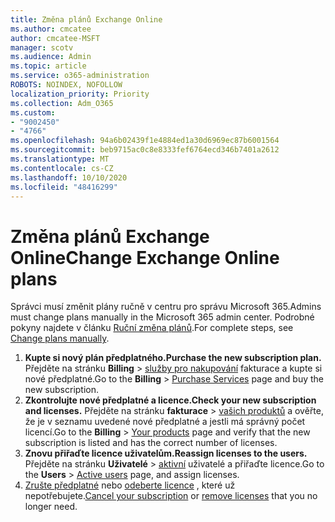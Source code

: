 ```yaml
---
title: Změna plánů Exchange Online
ms.author: cmcatee
author: cmcatee-MSFT
manager: scotv
ms.audience: Admin
ms.topic: article
ms.service: o365-administration
ROBOTS: NOINDEX, NOFOLLOW
localization_priority: Priority
ms.collection: Adm_O365
ms.custom:
- "9002450"
- "4766"
ms.openlocfilehash: 94a6b02439f1e4884ed1a30d6969ec87b6001564
ms.sourcegitcommit: beb9715ac0c8e8333fef6764ecd346b7401a2612
ms.translationtype: MT
ms.contentlocale: cs-CZ
ms.lasthandoff: 10/10/2020
ms.locfileid: "48416299"
---
```

# <a name="change-exchange-online-plans"></a><span data-ttu-id="bf02d-102">Změna plánů Exchange Online</span><span class="sxs-lookup"><span data-stu-id="bf02d-102">Change Exchange Online plans</span></span>

<span data-ttu-id="bf02d-103">Správci musí změnit plány ručně v centru pro správu Microsoft 365.</span><span class="sxs-lookup"><span data-stu-id="bf02d-103">Admins must change plans manually in the Microsoft 365 admin center.</span></span> <span data-ttu-id="bf02d-104">Podrobné pokyny najdete v článku [Ruční změna plánů](https://docs.microsoft.com/microsoft-365/commerce/subscriptions/change-plans-manually).</span><span class="sxs-lookup"><span data-stu-id="bf02d-104">For complete steps, see [Change plans manually](https://docs.microsoft.com/microsoft-365/commerce/subscriptions/change-plans-manually).</span></span>

1. <span data-ttu-id="bf02d-105">**Kupte si nový plán předplatného.**</span><span class="sxs-lookup"><span data-stu-id="bf02d-105">**Purchase the new subscription plan.**</span></span> <span data-ttu-id="bf02d-106">Přejděte na stránku **Billing**  >  [služby pro nakupování](https://go.microsoft.com/fwlink/p/?linkid=868433) fakturace a kupte si nové předplatné.</span><span class="sxs-lookup"><span data-stu-id="bf02d-106">Go to the **Billing** > [Purchase Services](https://go.microsoft.com/fwlink/p/?linkid=868433) page and buy the new subscription.</span></span>
2. <span data-ttu-id="bf02d-107">**Zkontrolujte nové předplatné a licence.**</span><span class="sxs-lookup"><span data-stu-id="bf02d-107">**Check your new subscription and licenses.**</span></span> <span data-ttu-id="bf02d-108">Přejděte na stránku **fakturace**  >  [vašich produktů](https://go.microsoft.com/fwlink/p/?linkid=842054) a ověřte, že je v seznamu uvedené nové předplatné a jestli má správný počet licencí.</span><span class="sxs-lookup"><span data-stu-id="bf02d-108">Go to the **Billing** > [Your products](https://go.microsoft.com/fwlink/p/?linkid=842054) page and verify that the new subscription is listed and has the correct number of licenses.</span></span>
3. <span data-ttu-id="bf02d-109">**Znovu přiřaďte licence uživatelům.**</span><span class="sxs-lookup"><span data-stu-id="bf02d-109">**Reassign licenses to the users.**</span></span> <span data-ttu-id="bf02d-110">Přejděte na stránku **Uživatelé**  >  [aktivní](https://go.microsoft.com/fwlink/p/?linkid=834822) uživatelé a přiřaďte licence.</span><span class="sxs-lookup"><span data-stu-id="bf02d-110">Go to the **Users** > [Active users](https://go.microsoft.com/fwlink/p/?linkid=834822) page, and assign licenses.</span></span>
4. <span data-ttu-id="bf02d-111">[Zrušte předplatné](https://docs.microsoft.com/microsoft-365/commerce/subscriptions/cancel-your-subscription) nebo [odeberte licence](https://docs.microsoft.com/microsoft-365/commerce/licenses/buy-licenses) , které už nepotřebujete.</span><span class="sxs-lookup"><span data-stu-id="bf02d-111">[Cancel your subscription](https://docs.microsoft.com/microsoft-365/commerce/subscriptions/cancel-your-subscription) or [remove licenses](https://docs.microsoft.com/microsoft-365/commerce/licenses/buy-licenses) that you no longer need.</span></span>